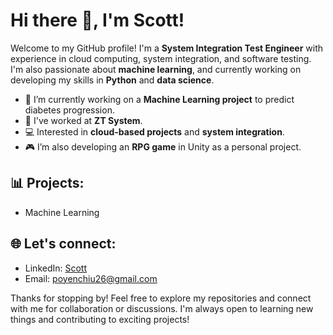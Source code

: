 # Hi there 👋, I'm Scott!

Welcome to my GitHub profile! I'm a **System Integration Test Engineer** with experience in cloud computing, system integration, and software testing. I'm also passionate about **machine learning**, and currently working on developing my skills in **Python** and **data science**. 

- 🔭 I’m currently working on a **Machine Learning project** to predict diabetes progression.
- 💼 I've worked at **ZT System**.
- 💻 Interested in **cloud-based projects** and **system integration**.
- 🎮 I’m also developing an **RPG game** in Unity as a personal project.
  
## 📊 Projects:
- Machine Learning
  
## 🌐 Let's connect:
- LinkedIn: [Scott](https://www.linkedin.com/in/your-profile/)
- Email: [poyenchiu26@gmail.com](mailto:poyenchiu26@gmail.com)

Thanks for stopping by! Feel free to explore my repositories and connect with me for collaboration or discussions. I'm always open to learning new things and contributing to exciting projects!

